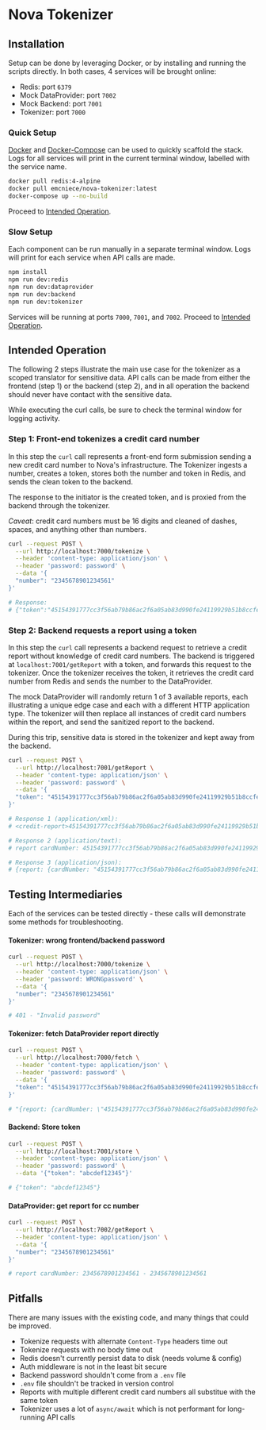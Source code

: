 # Nova Tokenizer


## Installation

Setup can be done by leveraging Docker, or by installing and running the scripts directly. In both cases, 4 services will be brought online:

- Redis: port `6379`
- Mock DataProvider: port `7002`
- Mock Backend: port `7001`
- Tokenizer: port `7000`

### Quick Setup

[Docker](https://www.docker.com/get-started) and [Docker-Compose](https://docs.docker.com/compose/install/) can be used to quickly scaffold the stack. Logs for all services will print in the current terminal window, labelled with the service name.

```sh
docker pull redis:4-alpine
docker pull emcniece/nova-tokenizer:latest
docker-compose up --no-build
```

Proceed to [Intended Operation](#intended-operation).

### Slow Setup

Each component can be run manually in a separate terminal window. Logs will print for each service when API calls are made.

```sh
npm install
npm run dev:redis
npm run dev:dataprovider
npm run dev:backend
npm run dev:tokenizer
```

Services will be running at ports `7000`, `7001`, and `7002`. Proceed to [Intended Operation](#intended-operation).

## Intended Operation

The following 2 steps illustrate the main use case for the tokenizer as a scoped translator for sensitive data. API calls can be made from either the frontend (step 1) or the backend (step 2), and in all operation the backend should never have contact with the sensitive data.

While executing the curl calls, be sure to check the terminal window for logging activity.

### Step 1: Front-end tokenizes a credit card number

In this step the `curl` call represents a front-end form submission sending a new credit card number to Nova's infrastructure. The Tokenizer ingests a number, creates a token, stores both the number and token in Redis, and sends the clean token to the backend.

The response to the initiator is the created token, and is proxied from the backend through the tokenizer.

*Caveat*: credit card numbers must be 16 digits and cleaned of dashes, spaces, and anything other than numbers.

```sh
curl --request POST \
  --url http://localhost:7000/tokenize \
  --header 'content-type: application/json' \
  --header 'password: password' \
  --data '{
  "number": "2345678901234561"
}'

# Response:
# {"token":"45154391777cc3f56ab79b86ac2f6a05ab83d990fe24119929b51b8ccfec6627"}
```

### Step 2: Backend requests a report using a token

In this step the `curl` call represents a backend request to retrieve a credit report without knowledge of credit card numbers. The backend is triggered at `localhost:7001/getReport` with a token, and forwards this request to the tokenizer. Once the tokenizer receives the token, it retrieves the credit card number from Redis and sends the number to the DataProvider.

The mock DataProvider will randomly return 1 of 3 available reports, each illustrating a unique edge case and each with a different HTTP application type. The tokenizer will then replace all instances of credit card numbers within the report, and send the sanitized report to the backend.

During this trip, sensitive data is stored in the tokenizer and kept away from the backend.

```sh
curl --request POST \
  --url http://localhost:7001/getReport \
  --header 'content-type: application/json' \
  --header 'password: password' \
  --data '{
  "token": "45154391777cc3f56ab79b86ac2f6a05ab83d990fe24119929b51b8ccfec6627"
}'

# Response 1 (application/xml):
# <credit-report>45154391777cc3f56ab79b86ac2f6a05ab83d990fe24119929b51b8ccfec6627<credit-report>

# Response 2 (application/text):
# report cardNumber: 45154391777cc3f56ab79b86ac2f6a05ab83d990fe24119929b51b8ccfec6627 - 45154391777cc3f56ab79b86ac2f6a05ab83d990fe24119929b51b8ccfec6627

# Response 3 (application/json):
# {report: {cardNumber: "45154391777cc3f56ab79b86ac2f6a05ab83d990fe24119929b51b8ccfec6627", secondary: "45154391777cc3f56ab79b86ac2f6a05ab83d990fe24119929b51b8ccfec6627"}}

```

## Testing Intermediaries

Each of the services can be tested directly - these calls will demonstrate some methods for troubleshooting.

#### Tokenizer: wrong frontend/backend password

```sh
curl --request POST \
  --url http://localhost:7000/tokenize \
  --header 'content-type: application/json' \
  --header 'password: WRONGpassword' \
  --data '{
  "number": "2345678901234561"
}'

# 401 - "Invalid password"
```

#### Tokenizer: fetch DataProvider report directly

```sh
curl --request POST \
  --url http://localhost:7000/fetch \
  --header 'content-type: application/json' \
  --header 'password: password' \
  --data '{
  "token": "45154391777cc3f56ab79b86ac2f6a05ab83d990fe24119929b51b8ccfec6627"
}'

# "{report: {cardNumber: \"45154391777cc3f56ab79b86ac2f6a05ab83d990fe24119929b51b8ccfec6627\", secondary: \"45154391777cc3f56ab79b86ac2f6a05ab83d990fe24119929b51b8ccfec6627\"}}"
```

#### Backend: Store token

```sh
curl --request POST \
  --url http://localhost:7001/store \
  --header 'content-type: application/json' \
  --header 'password: password' \
  --data '{"token": "abcdef12345"}'

# {"token": "abcdef12345"}
```

#### DataProvider: get report for cc number

```sh
curl --request POST \
  --url http://localhost:7002/getReport \
  --header 'content-type: application/json' \
  --data '{
  "number": "2345678901234561"
}'

# report cardNumber: 2345678901234561 - 2345678901234561
```



## Pitfalls

There are many issues with the existing code, and many things that could be improved.

- Tokenize requests with alternate `Content-Type` headers time out
- Tokenize requests with no body time out
- Redis doesn't currently persist data to disk (needs volume & config)
- Auth middleware is not in the least bit secure
- Backend password shouldn't come from a `.env` file
- `.env` file shouldn't be tracked in version control
- Reports with multiple different credit card numbers all substitue with the same token
- Tokenizer uses a lot of `async/await` which is not performant for long-running API calls



